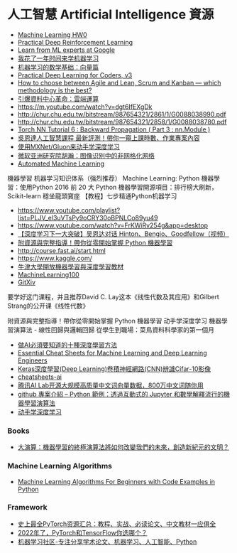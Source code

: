 # 人工智慧 Artificial Intelligence 資源

- [Machine Learning HW0](http://speech.ee.ntu.edu.tw/~tlkagk/courses_ML17_2.html)
- [Practical Deep Reinforcement Learning
](https://github.com/PacktPublishing/Practical-Deep-Reinforcement-Learning)
- [Learn from ML experts at Google](https://ai.google/education#%3Fmodal_active=none)
- [我花了一年时间来学机器学习](http://mp.weixin.qq.com/s/akbCpy-6B7aszZsVwCCnLg)
- [机器学习的数学基础：向量篇](http://hahack.com/math/math-vector/?hmsr=toutiao.io&utm_medium=toutiao.io&utm_source=toutiao.io)
- [Practical Deep Learning for Coders, v3](http://course.fast.ai)
- [How to choose between Agile and Lean, Scrum and Kanban — which methodology is the best?
](https://realtimeboard.com/blog/choose-between-agile-lean-scrum-kanban/#.WK1Vrxhh2V4)
- [引爆資料中心革命：雲端運算](https://www.stockfeel.com.tw/%E5%BC%95%E7%88%86%E8%B3%87%E6%96%99%E4%B8%AD%E5%BF%83%E9%9D%A9%E5%91%BD%EF%BC%9A%E9%9B%B2%E7%AB%AF%E9%81%8B%E7%AE%97/)
- https://m.youtube.com/watch?v=dgt6IfEXgDk
- http://chur.chu.edu.tw/bitstream/987654321/2861/1/G0088038990.pdf
- http://chur.chu.edu.tw/bitstream/987654321/2858/1/G0088038780.pdf
- [Torch NN Tutorial 6 : Backward Propagation ( Part 3 : nn.Module )](https://ckmarkoh.github.io/)
- [吳恩達人工智慧課程 最新評測！帶你一窺上課時數、作業專案內容](https://buzzorange.com/techorange/2017/08/10/try-out-deeplearning-ai/)
- [使用MXNet/Gluon来动手学深度学习](https://zhuanlan.zhihu.com/gluon)
- [微软亚洲研究院胡瀚：图像识别中的非网格化网络](https://v.douyu.com/author/QR7Wlz2XmwyK)
- [Automated Machine Learning](https://www.automl.org/wp-content/uploads/2019/05/AutoML_Book.pdf)

機器學習
机器学习知识体系（强烈推荐）
Machine Learning: Python 機器學習：使­用Pytho­n
2016 前 20 大 Python 機器學習開源項目：排行榜大刷新，Scikit-learn 穩坐龍頭寶座
【教程】七步精通Python机器学习
- https://www.youtube.com/playlist?list=PLJV_el3uVTsPy9oCRY30oBPNLCo89yu49
- https://www.youtube.com/watch?v=FrKWiRv254g&app=desktop
- [【深度学习下一大突破】吴恩达对话 Hinton、Bengio、Goodfellow（视频）](http://www.sohu.com/a/163579537_473283?fref=gc&dti=1695086797480421)
- [附資源與完整指導！帶你從零開始掌握 Python 機器學習](https://buzzorange.com/techorange/2017/08/18/learn-machine-learning-and-python-in-14-steps/)
- http://course.fast.ai/start.html
- https://www.kaggle.com/
- [牛津大學開放機器學習與深度學習教材](https://www.cs.ox.ac.uk/people/nando.defreitas/machinelearning/)
- [MachineLearning100](https://github.com/MachineLearning100)
- [GitXiv](http://www.gitxiv.com)

要学好这门课程，并且推荐David C. Lay这本《线性代数及其应用》和Gilbert Strang的公开课《线性代数》


附資源與完整指導！帶你從零開始掌握 Python 機器學習
动手学深度学习
機器學習演算法 - 線性回歸與邏輯回歸
從學生到職場：菜鳥資料科學家的第一個月

- [做AI必須要知道的十種深度學習方法](http://bangqu.com/6hGad4.html)
- [Essential Cheat Sheets for Machine Learning and Deep Learning Engineers](https://startupsventurecapital.com/essential-cheat-sheets-for-machine-learning-and-deep-learning-researchers-efb6a8ebd2e5)
- [Keras深度學習(Deep Learning)卷積神經網路(CNN)辨識Cifar-10影像](http://tensorflowkeras.blogspot.tw/2017/10/kerasdeep-learningcnncifar-10.html)
- [cheatsheets-ai](https://github.com/kailashahirwar/cheatsheets-ai)
- [腾讯AI Lab开源大规模高质量中文词向量数据，800万中文词随你用](https://ai.tencent.com/ailab/zh/news/detial/?id=22)
- [github 專案介紹 – Python 範例：透過互動式的 Jupyter 和數學解釋流行的機器學習演算法](https://softnshare.com/github-machine-learning-octave/?fbclid=IwAR1ZZ9W9C0HhGS3-QDccFoBBQcUiw1qjYVK_Jbwupu_eGtiXsSO3P0t0wpU)
- [动手学深度学习](https://github.com/d2l-ai/d2l-zh?fbclid=IwAR0DmrRo4Kgp_-JwvDWCvKWt3moKd2V2QHjPqJ9NC9VprmT01SrvEN_kw58)


### Books
- [大演算：機器學習的終極演算法將如何改變我們的未來，創造新紀元的文明？](http://www.books.com.tw/products/0010722761)


### Machine Learning Algorithms
- [Machine Learning Algorithms For Beginners with Code Examples in Python](https://pub.towardsai.net/machine-learning-algorithms-for-beginners-with-python-code-examples-ml-19c6afd60daa)


### Framework
- [史上最全PyTorch资源汇总：教程、实战、必读论文、中文教材一应俱全](https://github.com/INTERMT/Awesome-PyTorch-Chinese)
- [2022年了，PyTorch和TensorFlow你选哪个？](https://blog.csdn.net/cainiao_python/article/details/122053331)
- [机器学习社区-专注分享学术论文、机器学习、人工智能、Python](https://www.zhihu.com/column/c_1320399205467795456)
